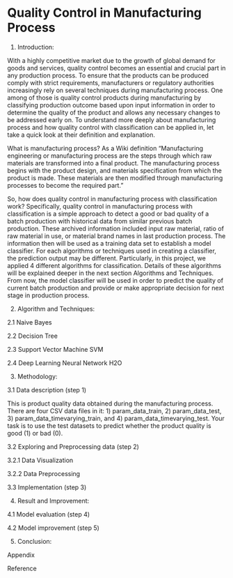 # Quality Control in Manufacturing Process

1.	Introduction:

With a highly competitive market due to the growth of global demand for goods and services, quality control becomes an essential and crucial part in any production process. To ensure that the products can be produced comply with strict requirements, manufacturers or regulatory authorities increasingly rely on several techniques during manufacturing process. One among of those is quality control products during manufacturing by classifying production outcome based upon input information in order to determine the quality of the product and allows any necessary changes to be addressed early on. To understand more deeply about manufacturing process and how quality control with classification can be applied in, let take a quick look at their definition and explanation.

What is manufacturing process? As a Wiki definition “Manufacturing engineering or manufacturing process are the steps through which raw materials are transformed into a final product. The manufacturing process begins with the product design, and materials specification from which the product is made. These materials are then modified through manufacturing processes to become the required part.”

So, how does quality control in manufacturing process with classification work? Specifically, quality control in manufacturing process with classification is a simple approach to detect a good or bad quality of a batch production with historical data from similar previous batch production. These archived information included input raw material, ratio of raw material in use, or material brand names in last production process. The information then will be used  as a training data set to establish a model classifier. For each algorithms or techniques used in creating a classifier, the prediction output may be different. Particularly, in this project, we applied 4 different algorithms for classification. Details of these algorithms will be explained deeper in the next section Algorithms and Techniques. From now, the model classifier will be used in order to predict the quality of current batch production and provide or make appropriate decision for next stage in production process.


2.	Algorithm and Techniques:

2.1	Naive Bayes

2.2	Decision Tree

2.3	Support Vector Machine SVM

2.4	Deep Learning Neural Network H2O

3.	Methodology:

3.1	Data description  (step 1)

This is product quality data obtained during the manufacturing process. There are four CSV data files in it: 1) param_data_train, 2) param_data_test, 3) param_data_timevarying_train, and 4) param_data_timevarying_test. Your task is to use the test datasets to predict whether the product quality is good (1) or bad (0).

3.2	Exploring and Preprocessing data (step 2)

3.2.1	Data Visualization

3.2.2	Data Preprocessing

3.3	Implementation (step 3)

4.	Result and Improvement:

4.1	Model evaluation (step 4)

4.2	Model improvement (step 5)

5.	Conclusion:



Appendix

Reference



